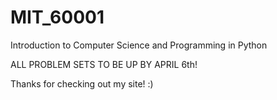 # MIT_60001
Introduction to Computer Science and Programming in Python

ALL PROBLEM SETS TO BE UP BY APRIL 6th!

Thanks for checking out my site! :)
